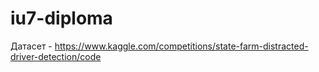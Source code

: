 # iu7-diploma

Датасет - https://www.kaggle.com/competitions/state-farm-distracted-driver-detection/code
